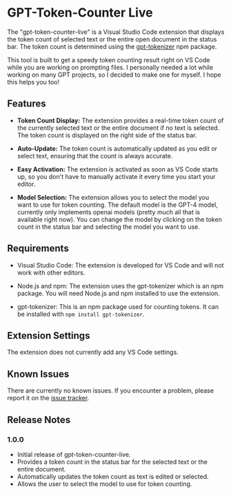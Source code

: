 # GPT-Token-Counter Live

The "gpt-token-counter-live" is a Visual Studio Code extension that displays the token count of selected text or the entire open document in the status bar. The token count is determined using the [gpt-tokenizer](https://github.com/niieani/gpt-tokenizer) npm package.

This tool is built to get a speedy token counting result right on VS Code while you are working on prompting files. I personally needed a lot while working on many GPT projects, so I decided to make one for myself. I hope this helps you too!

## Features

- **Token Count Display:** The extension provides a real-time token count of the currently selected text or the entire document if no text is selected. The token count is displayed on the right side of the status bar.

- **Auto-Update:** The token count is automatically updated as you edit or select text, ensuring that the count is always accurate.

- **Easy Activation:** The extension is activated as soon as VS Code starts up, so you don't have to manually activate it every time you start your editor.

- **Model Selection:** The extension allows you to select the model you want to use for token counting. The default model is the GPT-4 model, currently only implements openai models (pretty much all that is available right now). You can change the model by clicking on the token count in the status bar and selecting the model you want to use.

## Requirements

- Visual Studio Code: The extension is developed for VS Code and will not work with other editors.

- Node.js and npm: The extension uses the gpt-tokenizer which is an npm package. You will need Node.js and npm installed to use the extension. 

- gpt-tokenizer: This is an npm package used for counting tokens. It can be installed with `npm install gpt-tokenizer`.

## Extension Settings

The extension does not currently add any VS Code settings.

## Known Issues

There are currently no known issues. If you encounter a problem, please report it on the [issue tracker](https://github.com/BedirT/GPT-Token-Counter-VSCode/issues).

## Release Notes

### 1.0.0

- Initial release of gpt-token-counter-live.
- Provides a token count in the status bar for the selected text or the entire document.
- Automatically updates the token count as text is edited or selected.
- Allows the user to select the model to use for token counting.
